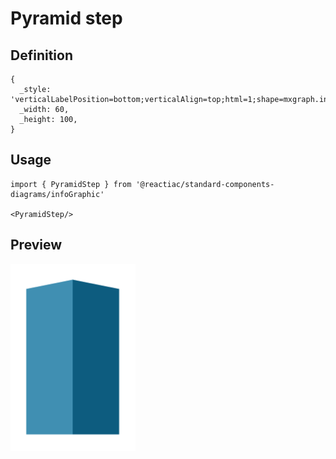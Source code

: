 # Pyramid step

## Definition

```
{
  _style: 'verticalLabelPosition=bottom;verticalAlign=top;html=1;shape=mxgraph.infographic.pyramidStep;fillColor=#10739E;strokeColor=none;',
  _width: 60,
  _height: 100,
}
```

## Usage

```
import { PyramidStep } from '@reactiac/standard-components-diagrams/infoGraphic'

<PyramidStep/>
```

## Preview

<img src="./pyramid-step.png" width="200"/>
